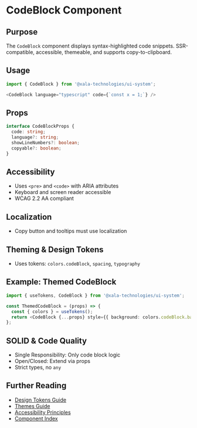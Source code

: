 # CodeBlock Component

## Purpose
The `CodeBlock` component displays syntax-highlighted code snippets. SSR-compatible, accessible, themeable, and supports copy-to-clipboard.

## Usage
```typescript
import { CodeBlock } from '@xala-technologies/ui-system';

<CodeBlock language="typescript" code={`const x = 1;`} />
```

## Props
```typescript
interface CodeBlockProps {
  code: string;
  language?: string;
  showLineNumbers?: boolean;
  copyable?: boolean;
}
```

## Accessibility
- Uses `<pre>` and `<code>` with ARIA attributes
- Keyboard and screen reader accessible
- WCAG 2.2 AA compliant

## Localization
- Copy button and tooltips must use localization

## Theming & Design Tokens
- Uses tokens: `colors.codeBlock`, `spacing`, `typography`

## Example: Themed CodeBlock
```typescript
import { useTokens, CodeBlock } from '@xala-technologies/ui-system';

const ThemedCodeBlock = (props) => {
  const { colors } = useTokens();
  return <CodeBlock {...props} style={{ background: colors.codeBlock.background }} />;
};
```

## SOLID & Code Quality
- Single Responsibility: Only code block logic
- Open/Closed: Extend via props
- Strict types, no `any`

## Further Reading
- [Design Tokens Guide](../design-tokens.md)
- [Themes Guide](../themes.md)
- [Accessibility Principles](../architecture.md)
- [Component Index](./README.md)
